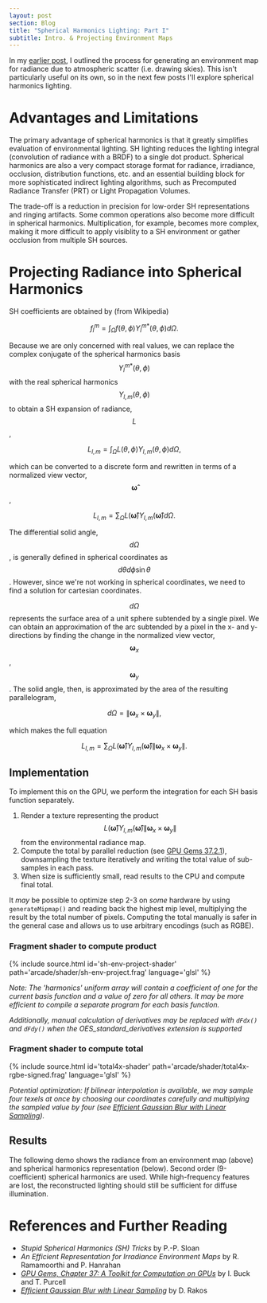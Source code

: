 ```yaml
---
layout: post
section: Blog
title: "Spherical Harmonics Lighting: Part I"
subtitle: Intro. & Projecting Environment Maps
---
```

In my [earlier post](/blog/2015/07/10/atmosphere), I outlined the process for generating an environment map for radiance due to atmospheric scatter (i.e. drawing skies).  This isn't particularly useful on its own, so in the next few posts I'll explore spherical harmonics lighting.

# Advantages and Limitations

The primary advantage of spherical harmonics is that it greatly simplifies evaluation of environmental lighting.  SH lighting reduces the lighting integral (convolution of radiance with a BRDF) to a single dot product.  Spherical harmonics are also a very compact storage format for radiance, irradiance, occlusion, distribution functions, etc. and an essential building block for more sophisticated indirect lighting algorithms, such as Precomputed Radiance Transfer (PRT) or Light Propagation Volumes.

The trade-off is a reduction in precision for low-order SH representations and ringing artifacts.  Some common operations also become more difficult in spherical harmonics.  Multiplication, for example, becomes more complex, making it more difficult to apply visiblity to a SH environment or gather occlusion from multiple SH sources.

<!--continue-->

# Projecting Radiance into Spherical Harmonics

SH coefficients are obtained by (from Wikipedia)

$$f_l^m = \int_\Omega f\left(\theta,\phi\right)Y_l^{m*}\left(\theta,\phi\right)d\Omega\text{.}$$

Because we are only concerned with real values, we can replace the complex conjugate of the spherical harmonics basis $$Y_l^{m*}\left(\theta,\phi\right)$$ with the real spherical harmonics $$Y_{l,m}\left(\theta,\phi\right)$$ to obtain a SH expansion of radiance, $$L$$,

$$L_{l,m} = \int_\Omega L\left(\theta,\phi\right)Y_{l,m}\left(\theta,\phi\right)d\Omega\text{,}$$

which can be converted to a discrete form and rewritten in terms of a normalized view vector, $$\boldsymbol{\hat{\omega}}$$,

$$L_{l,m} = \sum_\Omega L\left(\boldsymbol{\hat{\omega}}\right)Y_{l,m}\left(\boldsymbol{\hat{\omega}}\right)d\Omega\text{.}$$

The differential solid angle, $$d\Omega$$, is generally defined in spherical coordinates as $$d\theta d\phi \sin\theta$$.  However, since we're not working in spherical coordinates, we need to find a solution for cartesian coordinates.

$$d\Omega$$ represents the surface area of a unit sphere subtended by a single pixel.  We can obtain an approximation of the arc subtended by a pixel in the x- and y- directions by finding the change in the normalized view vector, $$\boldsymbol{\omega}_x$$, $$\boldsymbol{\omega}_y$$.  The solid angle, then, is approximated by the area of the resulting parallelogram,

$$d\Omega = \left\lVert\boldsymbol{\omega}_x\times\boldsymbol{\omega}_y\right\rVert\text{,}$$

which makes the full equation

$$L_{l,m} = \sum_\Omega L\left(\boldsymbol{\hat{\omega}}\right)Y_{l,m}\left(\boldsymbol{\hat{\omega}}\right)\left\lVert\boldsymbol{\omega}_x\times\boldsymbol{\omega}_y\right\rVert\text{.}$$

## Implementation
To implement this on the GPU, we perform the integration for each SH basis function separately.

1. Render a texture representing the product $$L\left(\boldsymbol{\hat{\omega}}\right)Y_{l,m}\left(\boldsymbol{\hat{\omega}}\right)\left\lVert\boldsymbol{\omega}_x\times\boldsymbol{\omega}_y\right\rVert$$ from the environmental radiance map.
2. Compute the total by parallel reduction (see [GPU Gems 37.2.1](#ref-buck-purcell)), downsampling the texture iteratively and writing the total value of sub-samples in each pass.
3. When size is sufficiently small, read results to the CPU and compute final total.

It *may* be possible to optimize step 2-3 on *some* hardware by using <code>generateMipmap()</code> and reading back the highest mip level, multiplying the result by the total number of pixels.  Computing the total manually is safer in the general case and allows us to use arbitrary encodings (such as RGBE).

### Fragment shader to compute product

{% include source.html id='sh-env-project-shader' path='arcade/shader/sh-env-project.frag' language='glsl' %}

*Note: The 'harmonics' uniform array will contain a coefficient of one for the current basis function and a value of zero for all others.  It may be more efficient to compile a separate program for each basis function.*

*Additionally, manual calculation of derivatives may be replaced with <code>dFdx()</code> and <code>dFdy()</code> when the OES_standard_derivatives extension is supported*

### Fragment shader to compute total

{% include source.html id='total4x-shader' path='arcade/shader/total4x-rgbe-signed.frag' language='glsl' %}

*Potential optimization: If bilinear interpolation is available, we may sample four texels at once by choosing our coordinates carefully and multiplying the sampled value by four (see [Efficient Gaussian Blur with Linear Sampling](#ref-rakos)).*

## Results

The following demo shows the radiance from an environment map (above) and spherical harmonics representation (below).  Second order (9-coefficient) spherical harmonics are used.  While high-frequency features are lost, the reconstructed lighting should still be sufficient for diffuse illumination.

<div id='sh-lighting1-demo'></div>
<script>
	require(['arcade/demo/sh-lighting1'], function (init) {
		init('sh-lighting1-demo');
	});
</script>

# References and Further Reading
* <span id='ref-sloan'>*Stupid Spherical Harmonics (SH) Tricks* by P.-P. Sloan</span>
* <span id='ref-ramamoorthi-hanrahan'>*An Efficient Representation for Irradiance Environment Maps* by R. Ramamoorthi and P. Hanrahan</span>
* <span id='ref-buck-purcell'>*[GPU Gems, Chapter 37: A Toolkit for Computation on GPUs](https://developer.nvidia.com/gpugems/GPUGems/gpugems_ch37.html)* by I. Buck and T. Purcell</span>
* <span id='ref-rakos'>*[Efficient Gaussian Blur with Linear Sampling](http://rastergrid.com/blog/2010/09/efficient-gaussian-blur-with-linear-sampling/)* by D. Rakos</span>

